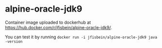 # alpine-oracle-jdk9

Container image uploaded to dockerhub at https://hub.docker.com/r/jfisbein/alpine-oracle-jdk9/.

You can test it by running `docker run -i jfisbein/alpine-oracle-jdk9 java -version`
